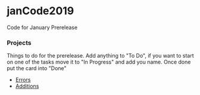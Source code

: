 # janCode2019
Code for January Prerelease

### Projects
Things to do for the prerelease. Add anything to "To Do", if you want to start on one of the tasks move it to "In Progress" and add you name. Once done put the card into "Done"
- [Errors](https://github.com/aleksandr-isaev/janCode2019/projects/1)
- [Additions](https://github.com/aleksandr-isaev/janCode2019/projects/2)

